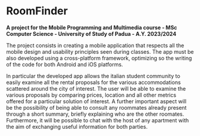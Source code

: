 # RoomFinder

**A project for the Mobile Programming and Multimedia course - MSc Computer Science - University of Study of Padua - A.Y. 2023/2024**

The project consists in creating a mobile application that respects all the mobile design and usability principles seen during classes. The app must be also developed using a cross-platform framework, optimizing so the writing of the code for both Android and iOS platforms. 

In particular the developed app allows the italian student community to easily examine all the rental proposals for the various accommodations scattered around the city of interest. The user will be able to examine the various proposals by comparing prices, location and all other metrics offered for a particular solution of interest. A further important aspect will be the possibility of being able to consult any roommates already present through a short summary, briefly explaining who are the other roomates. Furthermore, it will be possible to chat with the host of any apartment with the aim of exchanging useful information for both parties.
